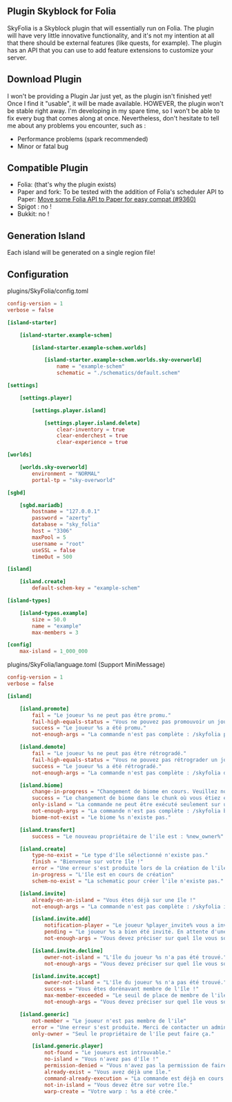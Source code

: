 ## Plugin Skyblock for Folia

SkyFolia is a Skyblock plugin that will essentially run on Folia.
The plugin will have very little innovative functionality, and it's not my intention at all that there should be
external features (like quests, for example).
The plugin has an API that you can use to add feature extensions to customize your server.

## Download Plugin

I won't be providing a Plugin Jar just yet, as the plugin isn't finished yet! Once I find it "usable", it will be made
available.
HOWEVER, the plugin won't be stable right away. I'm developing in my spare time, so I won't be able to fix every bug
that comes along at once. Nevertheless, don't hesitate to tell me about any problems you encounter, such as :

- Performance problems (spark recommended)
- Minor or fatal bug

## Compatible Plugin

- Folia: (that's why the plugin exists)
- Paper and fork: To be tested with the addition of Folia's scheduler API to
  Paper: [Move some Folia API to Paper for easy compat (#9360)](https://github.com/PaperMC/Paper/commit/d6d4c78e7d88f3fcd274bceab1e6b022224096ef)
- Spigot : no !
- Bukkit: no !

## Generation Island

Each island will be generated on a single region file!

## Configuration

plugins/SkyFolia/config.toml

```toml
config-version = 1
verbose = false

[island-starter]

	[island-starter.example-schem]

		[island-starter.example-schem.worlds]

			[island-starter.example-schem.worlds.sky-overworld]
				name = "example-schem"
				schematic = "./schematics/default.schem"

[settings]

	[settings.player]

		[settings.player.island]

			[settings.player.island.delete]
				clear-inventory = true
				clear-enderchest = true
				clear-experience = true

[worlds]

	[worlds.sky-overworld]
		environment = "NORMAL"
		portal-tp = "sky-overworld"

[sgbd]

	[sgbd.mariadb]
		hostname = "127.0.0.1"
		password = "azerty"
		database = "sky_folia"
		host = "3306"
		maxPool = 5
		username = "root"
		useSSL = false
		timeOut = 500

[island]

	[island.create]
		default-schem-key = "example-schem"

[island-types]

	[island-types.example]
		size = 50.0
		name = "example"
		max-members = 3

[config]
	max-island = 1_000_000

```

plugins/SkyFolia/language.toml (Support MiniMessage)

```toml
config-version = 1
verbose = false

[island]

	[island.promote]
		fail = "Le joueur %s ne peut pas être promu."
		fail-high-equals-status = "Vous ne pouvez pas promouvoir un joueur à votre rang ou d'un rang plus élevé."
		success = "Le joueur %s a été promu."
		not-enough-args = "La commande n'est pas complète : /skyfolia promote <member>"

	[island.demote]
		fail = "Le joueur %s ne peut pas être rétrogradé."
		fail-high-equals-status = "Vous ne pouvez pas rétrograder un joueur à votre rang ou celui au dessus."
		success = "Le joueur %s a été rétrogradé."
		not-enough-args = "La commande n'est pas complète : /skyfolia demote <member>"

	[island.biome]
		change-in-progress = "Changement de biome en cours. Veuillez notez que ça prends du temps... Un message vous avertira quand le processus sera achevé."
		success = "Le changement de biome dans le chunk où vous étiez est terminé !"
		only-island = "La commande ne peut être exécuté seulement sur une île"
		not-enough-args = "La commande n'est pas complète : /skyfolia biome <biome>"
		biome-not-exist = "Le biome %s n'existe pas."

	[island.transfert]
		success = "Le nouveau propriétaire de l'ile est : %new_owner%"

	[island.create]
		type-no-exist = "Le type d'île sélectionné n'existe pas."
		finish = "Bienvenue sur votre île !"
		error = "Une erreur s'est produite lors de la création de l'ile"
		in-progress = "L'île est en cours de création"
		schem-no-exist = "La schematic pour créer l'ile n'existe pas."

	[island.invite]
		already-on-an-island = "Vous êtes déjà sur une île !"
		not-enough-args = "La commande n'est pas complète : /skyfolia invite <add/accept/decline> <player/island_owner>"

		[island.invite.add]
			notification-player = "Le joueur %player_invite% vous a invité sur son île. Pour accepter : /skyfolia invite accept %player_invite%. Pour décliner : /skyfolia invite decline %player_invite%"
			pending = "Le joueur %s a bien été invité. En attente d'une réponse..."
			not-enough-args = "Vous devez préciser sur quel île vous souhaiter décliner : /skyfolia invite add <player>"

		[island.invite.decline]
			owner-not-island = "L'île du joueur %s n'a pas été trouvé."
			not-enough-args = "Vous devez préciser sur quel île vous souhaiter décliner : /skyfolia invite decline <island_owner>"

		[island.invite.accept]
			owner-not-island = "L'île du joueur %s n'a pas été trouvé."
			success = "Vous êtes dorénavant membre de l'île !"
			max-member-exceeded = "Le seuil de place de membre de l'ile a été atteints. Vous ne pouvez pas rejoindre l'île."
			not-enough-args = "Vous devez préciser sur quel île vous souhaiter rejoindre : /skyfolia invite accept <island_owner>"

	[island.generic]
		not-member = "Le joueur n'est pas membre de l'ile"
		error = "Une erreur s'est produite. Merci de contacter un administrateur."
		only-owner = "Seul le propriétaire de l'île peut faire ça."

		[island.generic.player]
			not-found = "Le joueurs est introuvable."
			no-island = "Vous n'avez pas d'île !"
			permission-denied = "Vous n'avez pas la permission de faire cela."
			already-exist = "Vous avez déjà une île."
			command-already-execution = "La commande est déjà en cours d'execution, veuillez patienter quelques instants."
			not-in-island = "Vous devez être sur votre île."
			warp-create = "Votre warp : %s a été crée."

```